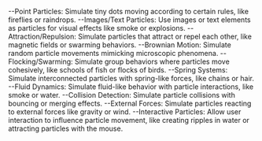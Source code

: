 --Point Particles: Simulate tiny dots moving according to certain rules, like fireflies or raindrops.
--Images/Text Particles: Use images or text elements as particles for visual effects like smoke or explosions.
--Attraction/Repulsion: Simulate particles that attract or repel each other, like magnetic fields or swarming behaviors.
--Brownian Motion: Simulate random particle movements mimicking microscopic phenomena.
--Flocking/Swarming: Simulate group behaviors where particles move cohesively, like schools of fish or flocks of birds.
--Spring Systems: Simulate interconnected particles with spring-like forces, like chains or hair.
--Fluid Dynamics: Simulate fluid-like behavior with particle interactions, like smoke or water.
--Collision Detection: Simulate particle collisions with bouncing or merging effects.
--External Forces: Simulate particles reacting to external forces like gravity or wind.
--Interactive Particles: Allow user interaction to influence particle movement, like creating ripples in water or attracting particles with the mouse.